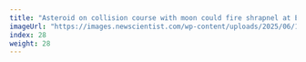 ```yaml
---
title: "Asteroid on collision course with moon could fire shrapnel at Earth"
imageUrl: "https://images.newscientist.com/wp-content/uploads/2025/06/18122452/SEI_255960655.jpg?width=788"
index: 28
weight: 28
---
```

